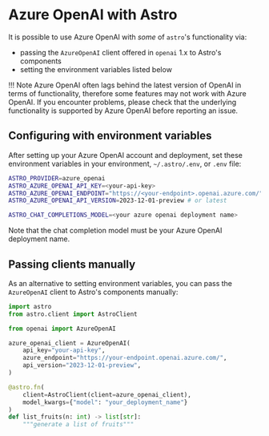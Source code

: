 # Azure OpenAI with Astro
It is possible to use Azure OpenAI with _some_ of `astro`'s functionality via:
 - passing the `AzureOpenAI` client offered in `openai` 1.x to Astro's components
 - setting the environment variables listed below

!!! Note
    Azure OpenAI often lags behind the latest version of OpenAI in terms of functionality, therefore some features may not work with Azure OpenAI. If you encounter problems, please check that the underlying functionality is supported by Azure OpenAI before reporting an issue.

## Configuring with environment variables
After setting up your Azure OpenAI account and deployment, set these environment variables in your environment, `~/.astro/.env`, or `.env` file:

```bash
ASTRO_PROVIDER=azure_openai
ASTRO_AZURE_OPENAI_API_KEY=<your-api-key>
ASTRO_AZURE_OPENAI_ENDPOINT="https://<your-endpoint>.openai.azure.com/"
ASTRO_AZURE_OPENAI_API_VERSION=2023-12-01-preview # or latest

ASTRO_CHAT_COMPLETIONS_MODEL=<your azure openai deployment name>
```

Note that the chat completion model must be your Azure OpenAI deployment name.

## Passing clients manually

As an alternative to setting environment variables, you can pass the `AzureOpenAI` client to Astro's components manually:

```python
import astro
from astro.client import AstroClient

from openai import AzureOpenAI

azure_openai_client = AzureOpenAI(
    api_key="your-api-key",
    azure_endpoint="https://your-endpoint.openai.azure.com/",
    api_version="2023-12-01-preview",
)

@astro.fn(
    client=AstroClient(client=azure_openai_client),
    model_kwargs={"model": "your_deployment_name"}
)
def list_fruits(n: int) -> list[str]:
    """generate a list of fruits"""
```